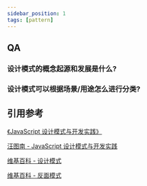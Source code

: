 ```yaml
---
sidebar_position: 1
tags: [pattern]
---
```


## QA

### 设计模式的概念起源和发展是什么?

### 设计模式可以根据场景/用途怎么进行分类?

## 引用参考

[《JavaScript 设计模式与开发实践》](https://awesome-programming-books.github.io/javascript/JavaScript%E8%AE%BE%E8%AE%A1%E6%A8%A1%E5%BC%8F%E4%B8%8E%E5%BC%80%E5%8F%91%E5%AE%9E%E8%B7%B5.pdf)

[汪图南 - JavaScript 设计模式与开发实践](https://wangtunan.github.io/blog/designPattern/)

[维基百科 - 设计模式](<https://zh.wikipedia.org/wiki/%E8%AE%BE%E8%AE%A1%E6%A8%A1%E5%BC%8F_(%E8%AE%A1%E7%AE%97%E6%9C%BA)>)

[维基百科 - 反面模式](https://zh.wikipedia.org/wiki/%E5%8F%8D%E9%9D%A2%E6%A8%A1%E5%BC%8F)

